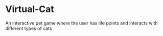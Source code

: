 # Virtual-Cat
An interactive pet game where the user has life points and interacts with different 
types of cats
